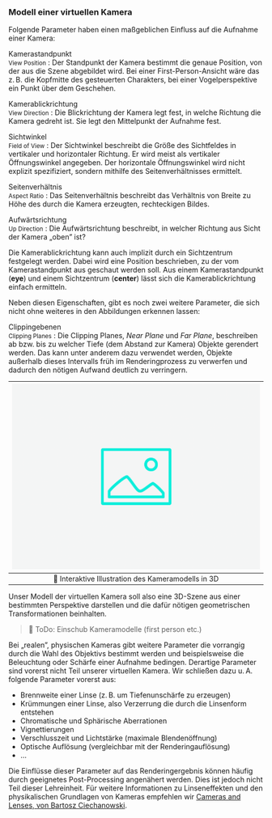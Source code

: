 
### Modell einer virtuellen Kamera

Folgende Parameter haben einen maßgeblichen Einfluss auf die Aufnahme einer Kamera:

Kamerastandpunkt<br><small class = 'text-muted'>View Position</small>
: Der Standpunkt der Kamera bestimmt die genaue Position, von der aus die Szene abgebildet wird. Bei einer First-Person-Ansicht wäre das z.&thinsp;B. die Kopfmitte des gesteuerten Charakters, bei einer Vogelperspektive ein Punkt über dem Geschehen.

Kamerablickrichtung<br><small class = 'text-muted'>View Direction</small>
: Die Blickrichtung der Kamera legt fest, in welche Richtung die Kamera gedreht ist. Sie legt den Mittelpunkt der Aufnahme fest.
          
Sichtwinkel<br><small class = 'text-muted'>Field of View</small>
: Der Sichtwinkel beschreibt die Größe des Sichtfeldes in vertikaler und horizontaler Richtung. Er wird meist als vertikaler Öffnungswinkel angegeben. Der horizontale Öffnungswinkel wird nicht explizit spezifiziert, sondern mithilfe des Seitenverhältnisses ermittelt.

Seitenverhältnis<br><small class = 'text-muted'>Aspect Ratio</small>
: Das Seitenverhältnis beschreibt das Verhältnis von Breite zu Höhe des durch die Kamera erzeugten, rechteckigen Bildes.

Aufwärtsrichtung<br><small class = 'text-muted'>Up Direction</small>
: Die Aufwärtsrichtung beschreibt, in welcher Richtung aus Sicht der Kamera  &bdquo;oben&rdquo; ist?

Die Kamerablickrichtung kann auch implizit durch ein Sichtzentrum festgelegt werden. Dabei wird eine Position beschrieben, zu der vom Kamerastandpunkt aus geschaut werden soll. Aus einem Kamerastandpunkt (**eye**) und einem Sichtzentrum (**center**) lässt sich die Kamerablickrichtung einfach ermitteln. 

Neben diesen Eigenschaften, gibt es noch zwei weitere Parameter, die sich nicht ohne weiteres in den Abbildungen erkennen lassen:


Clippingebenen<br><small class = 'text-muted'>Clipping Planes</small>
: Die Clipping Planes, *Near Plane* und *Far Plane*, beschreiben ab bzw. bis zu welcher Tiefe (dem Abstand zur Kamera) Objekte gerendert werden. Das kann unter anderem dazu verwendet werden, Objekte außerhalb dieses Intervalls früh im Renderingprozess zu verwerfen und dadurch den nötigen Aufwand deutlich zu verringern.


| ![camera-model](../ph-secondary.png?as=webp) |
| :--------------: |
| :jigsaw: Interaktive Illustration des Kameramodells in 3D |

Unser Modell der virtuellen Kamera soll also eine 3D-Szene aus einer bestimmten Perspektive darstellen und die dafür nötigen geometrischen Transformationen beinhalten.

> :jigsaw: ToDo: Einschub Kameramodelle (first person etc.) 

Bei &bdquo;realen&rdquo;, physischen Kameras gibt weitere Parameter die vorrangig durch die Wahl des Objektivs bestimmt werden und beispielsweise die Beleuchtung oder Schärfe einer Aufnahme bedingen. Derartige Parameter sind vorerst nicht Teil unserer virtuellen Kamera. Wir schließen dazu u.&thinsp;A. folgende Parameter vorerst aus:

- Brennweite einer Linse (z.&thinsp;B. um Tiefenunschärfe zu erzeugen)
- Krümmungen einer Linse, also Verzerrung die durch die Linsenform entstehen
- Chromatische und Sphärische Aberrationen
- Vignettierungen
- Verschlusszeit und Lichtstärke (maximale Blendenöffnung)
- Optische Auflösung (vergleichbar mit der Renderingauflösung)
- ...

Die Einflüsse dieser Parameter auf das Renderingergebnis können häufig durch geeignetes Post-Processing angenähert werden. Dies ist jedoch nicht Teil dieser Lehreinheit. Für weitere Informationen zu Linseneffekten und den physikalischen Grundlagen von Kameras empfehlen wir [Cameras and Lenses, von Bartosz Ciechanowski](https://ciechanow.ski/cameras-and-lenses/).
